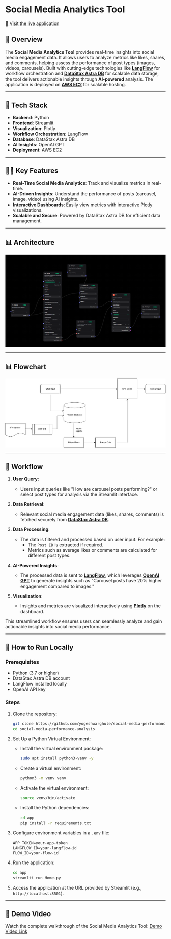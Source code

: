# Social Media Analytics Tool

[🔗 Visit the live application](https://analytics.genops.in/)

## 🚀 Overview

The **Social Media Analytics Tool** provides real-time insights into social media engagement data. It allows users to analyze metrics like likes, shares, and comments, helping assess the performance of post types (images, videos, carousels). Built with cutting-edge technologies like **[LangFlow](https://www.langflow.org/)** for workflow orchestration and **[DataStax Astra DB](https://astra.datastax.com/)** for scalable data storage, the tool delivers actionable insights through **AI-powered** analysis. The application is deployed on **[AWS EC2](aws.amazon.com)** for scalable hosting.

---

## 🔧 Tech Stack

- **Backend**: Python
- **Frontend**: Streamlit
- **Visualization**: Plotly
- **Workflow Orchestration**: LangFlow
- **Database**: DataStax Astra DB
- **AI Insights**: OpenAI GPT
- **Deployment**: AWS EC2

---

## 🧑‍💻 Key Features

- **Real-Time Social Media Analytics**: Track and visualize metrics in real-time.
- **AI-Driven Insights**: Understand the performance of posts (carousel, image, video) using AI insights.
- **Interactive Dashboards**: Easily view metrics with interactive Plotly visualizations.
- **Scalable and Secure**: Powered by DataStax Astra DB for efficient data management.

---

## 📊 Architecture

![Architecture Diagram](images/architecture-diagram.png.png)

---

## 📊 Flowchart

![Flowcahrt Diagram](images/social_analytics.drawio.png)

---


## 🔄 Workflow

1. **User Query**:
   - Users input queries like "How are carousel posts performing?" or select post types for analysis via the Streamlit interface.

2. **Data Retrieval**:
   - Relevant social media engagement data (likes, shares, comments) is fetched securely from **[DataStax Astra DB](https://astra.datastax.com/)**.

3. **Data Processing**:
   - The data is filtered and processed based on user input. For example:
     - The `Post ID` is extracted if required.
     - Metrics such as average likes or comments are calculated for different post types.

4. **AI-Powered Insights**:
   - The processed data is sent to **[LangFlow](https://www.langflow.org/)**, which leverages **[OpenAI GPT](https://openai.com/chatgpt/overview/)** to generate insights such as "Carousel posts have 20% higher engagement compared to images."  

5. **Visualization**:
   - Insights and metrics are visualized interactively using **[Plotly](https://plotly.com/)** on the dashboard.

This streamlined workflow ensures users can seamlessly analyze and gain actionable insights into social media performance.

---

## 🚀 How to Run Locally

### Prerequisites

- Python (3.7 or higher)
- DataStax Astra DB account
- LangFlow installed locally
- OpenAI API key


### Steps
1. Clone the repository:
   ```bash
   git clone https://github.com/yogeshwarghule/social-media-performance-analysis.git
   cd social-media-performance-analysis
   ```

2. Set Up a Python Virtual Environment:
   - Install the virtual environment package:
     ```bash
     sudo apt install python3-venv -y
     ```
   - Create a virtual environment:
     ```bash
     python3 -m venv venv
     ```
   - Activate the virtual environment:
     ```bash
     source venv/bin/activate
     ```
   - Install the Python dependencies:
     ```bash
     cd app
     pip install -r requirements.txt
     ```

3. Configure environment variables in a `.env` file:
   ```
   APP_TOKEN=your-app-token
   LANGFLOW_ID=your-langflow-id
   FLOW_ID=your-flow-id
   ```

4. Run the application:
   ```bash
   cd app
   streamlit run Home.py
   ```

5. Access the application at the URL provided by Streamlit (e.g., `http://localhost:8501`).

---

## 🎥 Demo Video
Watch the complete walkthrough of the Social Media Analytics Tool:
[Demo Video Link](https://youtu.be/jUAeS3R44os)